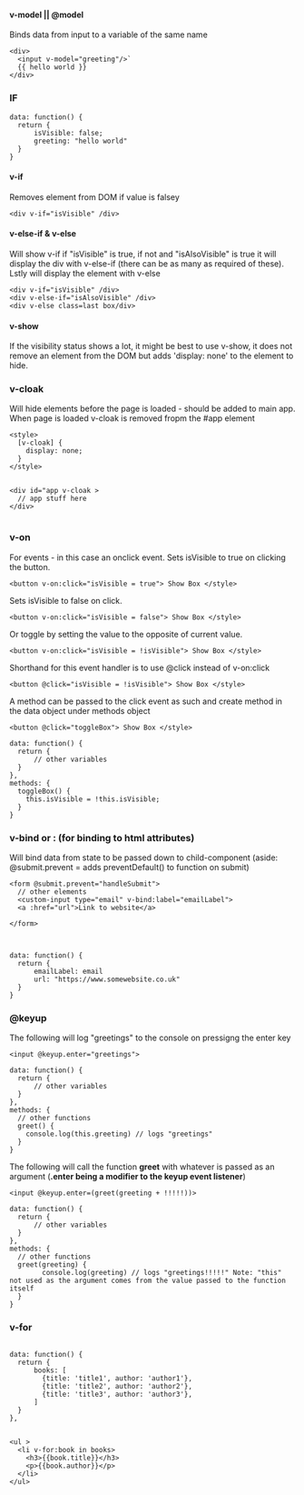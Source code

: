 

#### v-model || @model

Binds data from input to a variable of the same name

	<div>  
	  <input v-model="greeting"/>`  
	  {{ hello world }}  
	</div>

### IF

	data: function() {  
	  return {  
	      isVisible: false;  
	      greeting: "hello world"  
	  }  
	}

#### v-if 

Removes element from DOM if value is falsey

	<div v-if="isVisible" /div>

#### v-else-if & v-else 

Will show v-if if "isVisible" is true, if not and "isAlsoVisible" is true it will display the div with v-else-if (there can be as many as required of these). Lstly will display the element with v-else

	<div v-if="isVisible" /div>  
	<div v-else-if="isAlsoVisible" /div>  
	<div v-else class=last box/div>

#### v-show 

If the visibility status shows a lot, it might be best to use v-show, it does not remove an element from the DOM but adds 'display: none' to the element to hide.
### v-cloak

Will hide elements before the page is loaded - should be added to main app. When page is loaded v-cloak is removed fropm the #app element

	<style>  
	  [v-cloak] {  
	    display: none;  
	  }  
	</style>  
	​  
	​  
	<div id="app v-cloak >  
	  // app stuff here  
	</div>  
	​

### v-on

For events - in this case an onclick event. Sets isVisible to true on clicking the button.

	<button v-on:click="isVisible = true"> Show Box </style>

Sets isVisible to false on click.

	<button v-on:click="isVisible = false"> Show Box </style>

Or toggle by setting the value to the opposite of current value.

	<button v-on:click="isVisible = !isVisible"> Show Box </style>

Shorthand for this event handler is to use @click instead of v-on:click

	<button @click="isVisible = !isVisible"> Show Box </style>

A method can be passed to the click event as such and create method in the data object under methods object

	<button @click="toggleBox"> Show Box </style>  
	​  
	data: function() {  
	  return {  
	      // other variables  
	  }  
	},   
	methods: {  
	  toggleBox() {  
	    this.isVisible = !this.isVisible;  
	  }  
	} 

### v-bind or : (for binding to html attributes)

Will bind data from state to be passed down to child-component (aside: @submit.prevent = adds preventDefault() to function on submit)

	<form @submit.prevent="handleSubmit">   
	  // other elements  
	  <custom-input type="email" v-bind:label="emailLabel">  
	  <a :href="url">Link to website</a>  
	    
	</form>  


	
	data: function() {  
	  return {  
	      emailLabel: email  
	      url: "https://www.somewebsite.co.uk"  
	  }  
	}

### @keyup

The following will log "greetings" to the console on pressigng the enter key

	<input @keyup.enter="greetings">  
	​  
	data: function() {  
	  return {  
	      // other variables  
	  }  
	},   
	methods: {  
	  // other functions  
	  greet() {  
	    console.log(this.greeting) // logs "greetings"  
	  }  
	} 

The following will call the function **greet** with whatever is passed as an argument (**.enter being a modifier to the keyup event listener**)

	<input @keyup.enter=(greet(greeting + !!!!!))>  
	​  
	data: function() {  
	  return {  
	      // other variables  
	  }  
	},   
	methods: {  
	  // other functions  
	  greet(greeting) {  
		    console.log(greeting) // logs "greetings!!!!!" Note: "this" not used as the argument comes from the value passed to the function itself  
	  }  
	} 

### v-for

	​  
	data: function() {  
	  return {  
	      books: [  
	        {title: 'title1', author: 'author1'},  
	        {title: 'title2', author: 'author2'},  
	        {title: 'title3', author: 'author3'},  
	      ]  
	  }  
	},    
	​  
	​  
	<ul >   
	  <li v-for:book in books>  
	    <h3>{{book.title}}</h3>   
	    <p>{{book.author}}</p>  
	  </li>  
	</ul>